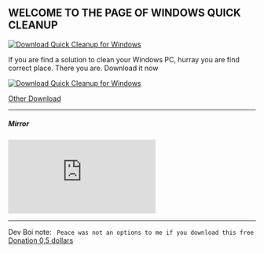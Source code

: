 ## WELCOME TO THE PAGE OF WINDOWS QUICK CLEANUP
[![Download Quick Cleanup for Windows](https://img.shields.io/sourceforge/dt/quick-cleanup-for-windows.svg)](https://sourceforge.net/projects/quick-cleanup-for-windows/files/latest/download)

If you are find a solution to clean your Windows PC, hurray you are find correct place. There you are. Download it now

[![Download Quick Cleanup for Windows](https://a.fsdn.com/con/app/sf-download-button)](https://sourceforge.net/projects/quick-cleanup-for-windows/files/latest/download)

[Other Download](qc/odl)





--------------------


##### Mirror
[![Download Quick Cleanup for Windows](https://sourceforge.net/sflogo.php?type=11&group_id=3226819)](https://sourceforge.net/p/quick-cleanup-for-windows/)

--------------------
Dev Boi note:
`` 
Peace was not an options to me if you download this free
``
[Donation 0,5 dollars](http://https://pandaboy1942.github.io/qc/donation.html "Donation 0,5 dollars")
